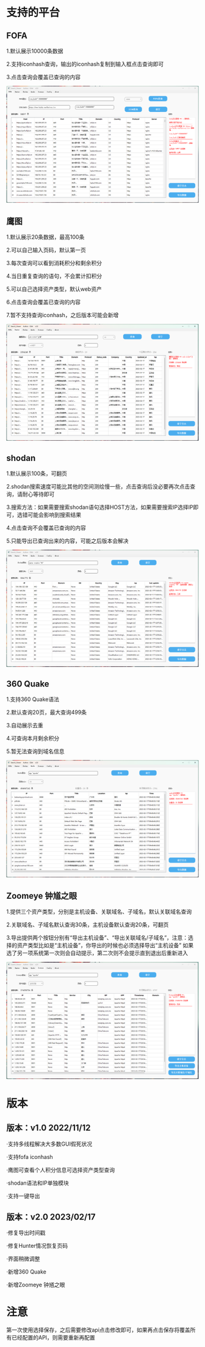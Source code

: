 # 支持的平台



## FOFA



1.默认展示10000条数据



2.支持iconhash查询，输出的iconhash复制到输入框点击查询即可



3.点击查询会覆盖已查询的内容


![fofa](image/fofa.png)



## 鹰图



1.默认展示20条数据，最高100条 



2.可以自己输入页码，默认第一页 



3.每次查询可以看到消耗积分和剩余积分



4.当日重复查询的语句，不会累计扣积分



5.可以自己选择资产类型，默认web资产



6.点击查询会覆盖已查询的内容



7.暂不支持查询iconhash，之后版本可能会新增


![hunter](image/hunter.png)



## shodan



1.默认展示100条，可翻页   



2.shodan搜索速度可能比其他的空间测绘慢一些，点击查询后没必要再次点击查询，请耐心等待即可   

 

3.搜索方法：如果需要搜索shodan语句选择HOST方法，如果需要搜索IP选择IP即可，选错可能会影响到搜索结果



4.点击查询不会覆盖已查询的内容



5.只能导出已查询出来的内容，可能之后版本会解决

![shodan](image/shodan.png)

## 360 Quake

1.支持360 Quake语法



2.默认查询20页，最大查询499条



3.自动展示去重



4.可查询本月剩余积分



5.暂无法查询到域名信息

![quake](image/quake.png)

## Zoomeye 钟馗之眼

1.提供三个资产类型，分别是主机设备、关联域名、子域名，默认关联域名查询



2.关联域名、子域名默认查询30条，主机设备默认查询20条，可翻页



3.导出提供两个按钮分别有“导出主机设备”、“导出关联域名/子域名”，注意：选择的资产类型比如是“主机设备”，你导出的时候也必须选择导出“主机设备” 如果选了另一项系统第一次则会自动提示，第二次则不会提示直到退出后重新进入

![quake](image/zoomeye.png)


# 版本

## 版本：v1.0 2022/11/12


·支持多线程解决大多数GUI假死状况



·支持fofa iconhash



·鹰图可查看个人积分信息可选择资产类型查询



·shodan语法和IP单独模块



·支持一键导出 



## 版本：v2.0 2023/02/17


·修复导出时间戳


·修复Hunter情况恢复页码


·界面稍微调整


·新增360 Quake


·新增Zoomeye 钟馗之眼



# 注意



第一次使用选择保存，之后需要修改api点击修改即可，如果再点击保存将覆盖所有已经配置的API，则需要重新再配置
